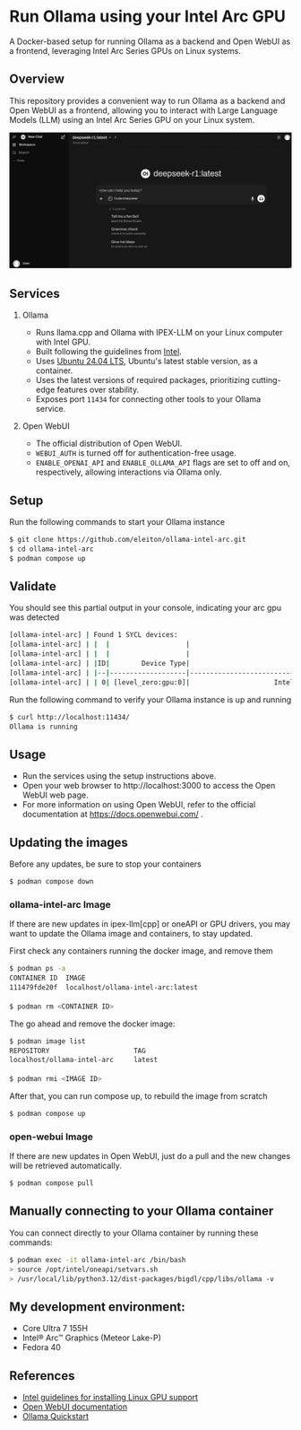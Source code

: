 # Run Ollama using your Intel Arc GPU

A Docker-based setup for running Ollama as a backend and Open WebUI as a frontend, leveraging Intel Arc Series GPUs on Linux systems.

## Overview
This repository provides a convenient way to run Ollama as a backend and Open WebUI as a frontend, allowing you to interact with Large Language Models (LLM) using an Intel Arc Series GPU on your Linux system.  

![screenshot](resources/open-webui.png)

## Services
1. Ollama  
   * Runs llama.cpp and Ollama with IPEX-LLM on your Linux computer with Intel GPU.  
   * Built following the guidelines from [Intel](https://github.com/intel-analytics/ipex-llm/blob/main/docs/mddocs/Quickstart/llama_cpp_quickstart.md).  
   * Uses [Ubuntu 24.04 LTS](https://ubuntu.com/blog/tag/ubuntu-24-04-lts), Ubuntu's latest stable version, as a container.
   * Uses the latest versions of required packages, prioritizing cutting-edge features over stability.  
   * Exposes port `11434` for connecting other tools to your Ollama service.

2. Open WebUI  
   * The official distribution of Open WebUI.  
   * `WEBUI_AUTH` is turned off for authentication-free usage.  
   * `ENABLE_OPENAI_API` and `ENABLE_OLLAMA_API` flags are set to off and on, respectively, allowing interactions via Ollama only.  

## Setup
Run the following commands to start your Ollama instance
```bash
$ git clone https://github.com/eleiton/ollama-intel-arc.git
$ cd ollama-intel-arc
$ podman compose up
```

## Validate
You should see this partial output in your console, indicating your arc gpu was detected
```bash
[ollama-intel-arc] | Found 1 SYCL devices:
[ollama-intel-arc] | |  |                   |                                       |       |Max    |        |Max  |Global |                     |
[ollama-intel-arc] | |  |                   |                                       |       |compute|Max work|sub  |mem    |                     |
[ollama-intel-arc] | |ID|        Device Type|                                   Name|Version|units  |group   |group|size   |       Driver version|
[ollama-intel-arc] | |--|-------------------|---------------------------------------|-------|-------|--------|-----|-------|---------------------|
[ollama-intel-arc] | | 0| [level_zero:gpu:0]|                     Intel Arc Graphics|  12.71|    128|    1024|   32| 62400M|         1.6.32224+14|
```
Run the following command to verify your Ollama instance is up and running
```bash
$ curl http://localhost:11434/
Ollama is running
```
## Usage
* Run the services using the setup instructions above.  
* Open your web browser to http://localhost:3000 to access the Open WebUI web page.  
* For more information on using Open WebUI, refer to the official documentation at https://docs.openwebui.com/ .

## Updating the images
Before any updates, be sure to stop your containers
```bash
$ podman compose down 
```

### ollama-intel-arc Image
If there are new updates in ipex-llm[cpp] or oneAPI or GPU drivers, you may want to update the Ollama image and containers, to stay updated.

First check any containers running the docker image, and remove them
```bash
$ podman ps -a
CONTAINER ID  IMAGE
111479fde20f  localhost/ollama-intel-arc:latest

$ podman rm <CONTAINER ID> 
```

The go ahead and remove the docker image:
```bash
$ podman image list
REPOSITORY                     TAG
localhost/ollama-intel-arc     latest

$ podman rmi <IMAGE ID>
```
After that, you can run compose up, to rebuild the image from scratch
```bash
$ podman compose up
```
### open-webui Image
If there are new updates in Open WebUI, just do a pull and the new changes will be retrieved automatically.
```bash
$ podman compose pull
```

## Manually connecting to your Ollama container
You can connect directly to your Ollama container by running these commands:

```bash
$ podman exec -it ollama-intel-arc /bin/bash
> source /opt/intel/oneapi/setvars.sh
> /usr/local/lib/python3.12/dist-packages/bigdl/cpp/libs/ollama -v
```

## My development environment:
* Core Ultra 7 155H
* Intel® Arc™ Graphics (Meteor Lake-P)
* Fedora 40

## References
* [Intel guidelines for installing Linux GPU support](https://github.com/intel-analytics/ipex-llm/blob/main/docs/mddocs/Quickstart/install_linux_gpu.md)  
* [Open WebUI documentation](https://docs.openwebui.com/)
* [Ollama Quickstart](https://github.com/intel/ipex-llm/blob/main/docs/mddocs/Quickstart/ollama_quickstart.md)
